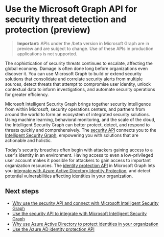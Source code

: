 # Use the Microsoft Graph API for security threat detection and protection (preview)

> **Important:** APIs under the /beta version in Microsoft Graph are in preview and are subject to change. Use of these APIs in production applications is not supported.

The sophistication of security threats continues to escalate, affecting the global economy. Damage is often done long before organizations even discover it. You can use Microsoft Graph to build or extend security solutions that consolidate and correlate security alerts from multiple sources, detect threats that attempt to compromise user identity, unlock contextual data to inform investigations, and automate security operations for greater efficiency.

Microsoft Intelligent Security Graph brings together security intelligence from within Microsoft, security operations centers, and partners from around the world to form an ecosystem of integrated security solutions. Using machine learning, behavioral monitoring, and the scale of the cloud, the Intelligent Security Graph can better protect, detect, and respond to threats quickly and comprehensively. The [security API](security-api-overview.md) connects you to the [Intelligent Security Graph](https://www.microsoft.com/en-us/security/intelligence-security-api), empowering you with solutions that are actionable and holistic.

Today's security breaches often begin with attackers gaining access to a user's identity in an environment. Having access to even a low-privileged user account makes it possible for attackers to gain access to important organization resources. The [identity protection API](identityprotection_root.md) in Microsoft Graph lets you [integrate with Azure Active Directory Identity Protection](https://docs.microsoft.com/en-us/azure/active-directory/active-directory-identityprotection-graph-getting-started), and detect potential vulnerabilities affecting identities in your organization.

## Next steps

- [Why use the security API and connect with Microsoft Intelligent Security Graph](../../../concepts/security-concept-overview.md#why-use-the-security-api-and-connect-with-microsoft-intelligent-security-graph)
- [Use the security API to integrate with Microsoft Intelligent Security Graph](security-api-overview.md)
- [Why use Azure Active Directory to protect identities in your organization](../../../concepts/security-concept-overview.md#why-use-azure-active-directory-to-protect-identities-in-your-organization)
- [Use the Azure AD identity protection API](identityprotection_root.md)
